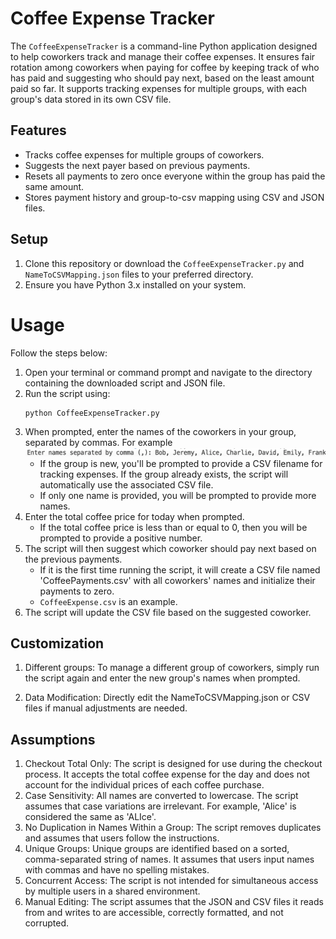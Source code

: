 # Coffee Expense Tracker

The `CoffeeExpenseTracker` is a command-line Python application designed to help coworkers track and manage their coffee expenses. It ensures fair rotation among coworkers when paying for coffee by keeping track of who has paid and suggesting who should pay next, based on the least amount paid so far. It supports tracking expenses for multiple groups, with each group's data stored in its own CSV file.

## Features
- Tracks coffee expenses for multiple groups of coworkers.
- Suggests the next payer based on previous payments.
- Resets all payments to zero once everyone within the group has paid the same amount.
- Stores payment history and group-to-csv mapping using CSV and JSON files. 

## Setup 
1. Clone this repository or download the `CoffeeExpenseTracker.py` and `NameToCSVMapping.json` files to your preferred directory. 
2. Ensure you have Python 3.x installed on your system.

# Usage
Follow the steps below:
1. Open your terminal or command prompt and navigate to the directory containing the downloaded script and JSON file. 
3. Run the script using:
    ```
    python CoffeeExpenseTracker.py
    ```
4. When prompted, enter the names of the coworkers in your group, separated by commas. For example
    ![alt text](image.png)
    - If the group is new, you'll be prompted to provide a CSV filename for tracking expenses. If the group already exists, the script will automatically use the associated CSV file.
    - If only one name is provided, you will be prompted to provide more names.
5. Enter the total coffee price for today when prompted. 
    - If the total coffee price is less than or equal to 0, then you will be prompted to provide a positive number. 
6. The script will then suggest which coworker should pay next based on the previous payments.
    - If it is the first time running the script, it will create a CSV file named 'CoffeePayments.csv' with all coworkers' names and initialize their payments to zero. 
    - `CoffeeExpense.csv` is an example. 
6. The script will update the CSV file based on the suggested coworker. 

## Customization

1. Different groups: To manage a different group of coworkers, simply run the script again and enter the new group's names when prompted. 

2. Data Modification: Directly edit the NameToCSVMapping.json or CSV files if manual adjustments are needed. 

## Assumptions
1. Checkout Total Only: The script is designed for use during the checkout process. It accepts the total coffee expense for the day and does not account for the individual prices of each coffee purchase.
1. Case Sensitivity: All names are converted to lowercase. The script assumes that case variations are irrelevant. For example, 'Alice' is considered the same as 'ALIce'. 
2. No Duplication in Names Within a Group: The script removes duplicates and assumes that users follow the instructions. 
3. Unique Groups: Unique groups are identified based on a sorted, comma-separated string of names. It assumes that users input names with commas and have no spelling mistakes.
4. Concurrent Access: The script is not intended for simultaneous access by multiple users in a shared environment.
5. Manual Editing: The script assumes that the JSON and CSV files it reads from and writes to are accessible, correctly formatted, and not corrupted. 
